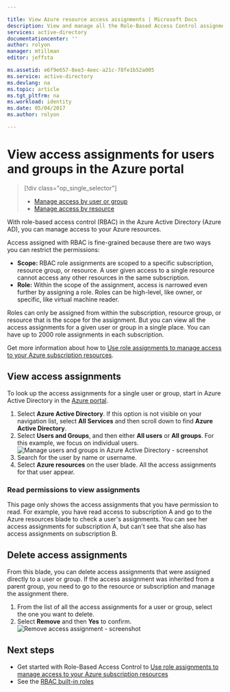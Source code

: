 ```yaml
---

title: View Azure resource access assignments | Microsoft Docs
description: View and manage all the Role-Based Access Control assignments for any user or group in the Azure portal
services: active-directory
documentationcenter: ''
author: rolyon
manager: mtillman
editor: jeffsta

ms.assetid: e6f9e657-8ee3-4eec-a21c-78fe1b52a005
ms.service: active-directory
ms.devlang: na
ms.topic: article
ms.tgt_pltfrm: na
ms.workload: identity
ms.date: 05/04/2017
ms.author: rolyon

---
```

# View access assignments for users and groups in the Azure portal
> [!div class="op_single_selector"]
> * [Manage access by user or group](role-based-access-control-manage-assignments.md)
> * [Manage access by resource](../role-based-access-control/role-assignments-portal.md)

With role-based access control (RBAC) in the Azure Active Directory (Azure AD), you can manage access to your Azure resources. 

Access assigned with RBAC is fine-grained because there are two ways you can restrict the permissions:

* **Scope:** RBAC role assignments are scoped to a specific subscription, resource group, or resource. A user given access to a single resource cannot access any other resources in the same subscription.
* **Role:** Within the scope of the assignment, access is narrowed even further by assigning a role. Roles can be high-level, like owner, or specific, like virtual machine reader.

Roles can only be assigned from within the subscription, resource group, or resource that is the scope for the assignment. But you can view all the access assignments for a given user or group in a single place. You can have up to 2000 role assignments in each subscription. 

Get more information about how to [Use role assignments to manage access to your Azure subscription resources](../role-based-access-control/role-assignments-portal.md).

## View access assignments
To look up the access assignments for a single user or group, start in Azure Active Directory in the [Azure portal](http://portal.azure.com).

1. Select **Azure Active Directory**. If this option is not visible on your navigation list, select **All Services** and then scroll down to find **Azure Active Directory**.
2. Select **Users and Groups**, and then either **All users** or **All groups**. For this example, we focus on individual users.
    ![Manage users and groups in Azure Active Directory - screenshot](./media/role-based-access-control-manage-assignments/rbac_users_groups.png)
3. Search for the user by name or username.
4. Select **Azure resources** on the user blade. All the access assignments for that user appear.

### Read permissions to view assignments
This page only shows the access assignments that you have permission to read. For example, you have read access to subscription A and go to the Azure resources blade to check a user's assignments. You can see her access assignments for subscription A, but can't see that she also has access assignments on subscription B.

## Delete access assignments
From this blade, you can delete access assignments that were assigned directly to a user or group. If the access assignment was inherited from a parent group, you need to go to the resource or subscription and manage the assignment there.

1. From the list of all the access assignments for a user or group, select the one you want to delete.
2. Select **Remove** and then **Yes** to confirm.
    ![Remove access assignment - screenshot](./media/role-based-access-control-manage-assignments/delete_assignment.png)

## Next steps

* Get started with Role-Based Access Control to [Use role assignments to manage access to your Azure subscription resources](../role-based-access-control/role-assignments-portal.md)
* See the [RBAC built-in roles](../role-based-access-control/built-in-roles.md)

